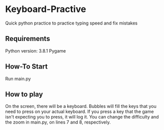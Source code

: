 # Keyboard-Practive
Quick python practice to practice typing speed and fix mistakes

## Requirements
Python version: 3.8.1
Pygame

## How-To Start
Run main.py

## How to play
On the screen, there will be a keyboard. Bubbles will fill the keys that you need to press on your actual keyboard. If you press a key that the game isn't expecting you to press, it will log it. You can change the difficulty and the zoom in main.py, on lines 7 and 8, respectively.
